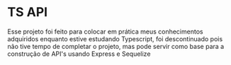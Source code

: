 # TS API

Esse projeto foi feito para colocar em prática meus conhecimentos adquiridos enquanto estive estudando Typescript, foi descontinuado pois não tive tempo de completar o projeto, mas pode servir como base para a construção de API's usando Express e Sequelize

